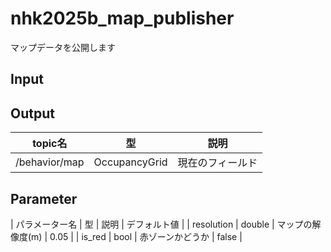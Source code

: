 # nhk2025b_map_publisher
マップデータを公開します

## Input

## Output

| topic名 | 型 | 説明 |
| - | - | - |
| /behavior/map | OccupancyGrid | 現在のフィールド |

## Parameter
| パラメーター名 | 型 | 説明 | デフォルト値 |
| resolution | double | マップの解像度(m) | 0.05 |
| is_red | bool | 赤ゾーンかどうか | false |
